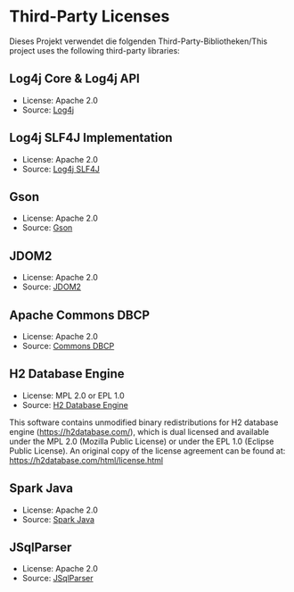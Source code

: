 # Third-Party Licenses

Dieses Projekt verwendet die folgenden Third-Party-Bibliotheken/This project uses the following third-party libraries:

## Log4j Core & Log4j API

- License: Apache 2.0
- Source: [Log4j](https://logging.apache.org/log4j/2.x/)

## Log4j SLF4J Implementation

- License: Apache 2.0
- Source: [Log4j SLF4J](https://logging.apache.org/log4j/2.x/log4j-slf4j/index.html)

## Gson

- License: Apache 2.0
- Source: [Gson](https://github.com/google/gson)

## JDOM2

- License: Apache 2.0
- Source: [JDOM2](https://github.com/hunterhacker/jdom)

## Apache Commons DBCP

- License: Apache 2.0
- Source: [Commons DBCP](https://commons.apache.org/proper/commons-dbcp/)

## H2 Database Engine

- License: MPL 2.0 or EPL 1.0
- Source: [H2 Database Engine](https://www.h2database.com/html/license.html)

This software contains unmodified binary redistributions for
H2 database engine (https://h2database.com/),
which is dual licensed and available under the MPL 2.0
(Mozilla Public License) or under the EPL 1.0 (Eclipse Public License).
An original copy of the license agreement can be found at:
https://h2database.com/html/license.html


## Spark Java

- License: Apache 2.0
- Source: [Spark Java](http://sparkjava.com/)

## JSqlParser

- License: Apache 2.0
- Source: [JSqlParser](https://github.com/JSQLParser/JSqlParser)
